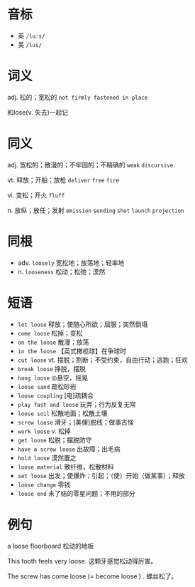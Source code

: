# 音标

- 英 `/luːs/`
- 美 `/lus/`

# 词义

adj. 松的；宽松的
`not firmly fastened in place`



和lose(v. 失去)一起记

# 同义

adj. 宽松的；散漫的；不牢固的；不精确的
`weak` `discursive`

vt. 释放；开船；放枪
`deliver` `free` `fire`

vi. 变松；开火
`fluff`

n. 放纵；放任；发射
`emission` `sending` `shot` `launch` `projection`

# 同根

- adv. `loosely` 宽松地；放荡地；轻率地
- n. `looseness` 松动；松弛；漠然

# 短语

- `let loose` 释放；使随心所欲；屈服；突然倒塌
- `come loose` 松掉；变松
- `on the loose` 散漫；放荡
- `in the loose` 【英式橄榄球】在争球时
- `cut loose` vt. 摆脱；割断；不受约束，自由行动；逃跑；狂欢
- `break loose` 挣脱，摆脱
- `hang loose` ◎悬空，摇晃
- `loose sand` 疏松砂岩
- `loose coupling` [电]疏耦合
- `play fast and loose` 玩弄；行为反复无常
- `loose soil` 松散地面；松散土壤
- `screw loose` 滑牙；[美俚]脱线；做事古怪
- `work loose` v. 松掉
- `get loose` 松脱；摆脱防守
- `have a screw loose` 出故障；出毛病
- `hold loose` 漠然置之
- `loose material` 散纤维，松散材料
- `set loose` 出发；使爆炸；引起；（使）开始（做某事）；释放
- `loose change` 零钱
- `loose end` 未了结的零星问题；不用的部分

# 例句

a loose floorboard
松动的地板

This tooth feels very loose.
这颗牙感觉松动得厉害。

The screw has come loose (= become loose ) .
螺丝松了。


